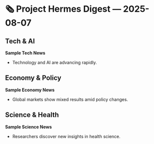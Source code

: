 # 🗞️ Project Hermes Digest — 2025-08-07

## Tech & AI

**Sample Tech News**
- Technology and AI are advancing rapidly.

## Economy & Policy

**Sample Economy News**
- Global markets show mixed results amid policy changes.

## Science & Health

**Sample Science News**
- Researchers discover new insights in health science.
